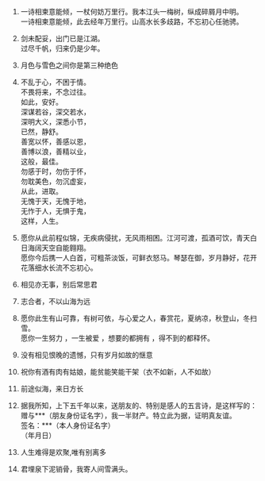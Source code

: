 1. 一诗相柬意能倾，一杖何妨万里行。我本江头一梅树，纵成碎屑月中明。  
   一诗相柬意能倾，此去经年万里行。山高水长多歧路，不忘初心任驰骋。
2. 剑未配妥，出门已是江湖。  
过尽千帆，归来仍是少年。
3. 月色与雪色之间你是第三种绝色
4. 不乱于心，不困于情。  
不畏将来，不念过往。           
如此，安好。   
深谋若谷，深交若水，          
深明大义，深悉小节，          
已然，静舒。          
善宽以怀，善感以恩，          
善博以浪，善精以业，           
这般，最佳。            
勿感于时，勿伤于怀，         
勿耽美色，勿沉虚妄，          
从此，进取。          
无愧于天，无愧于地，          
无怍于人，无惧于鬼，          
这样，人生。

5. 愿你从此前程似锦，无疾病侵扰，无风雨相困。江河可渡，孤酒可饮，青天白日海阔天空自能翱翔。  
愿你今后携一人白首，可粗茶淡饭，可鲜衣怒马。琴瑟在御，岁月静好，花开花落细水长流不忘初心。
6. 相见亦无事，别后常思君
7. 志合者，不以山海为远
8. 愿你此生有山可靠，有树可依，与心爱之人，春赏花，夏纳凉，秋登山，冬扫雪。  
愿你一生努力 ，一生被爱 ，想要的都拥有 ，得不到的都释怀。
9. 没有相见恨晚的遗憾，只有岁月如故的惬意
10. 祝你有酒有肉有姑娘，能贫能笑能干架（衣不如新，人不如故）
11. 前途似海，来日方长
12. 据我所知，上下五千年以来，送朋友的、特别是感人的五言诗，是这样写的：  
 赠与***（朋友身份证名字），我一半财产。特立此为据，证明真友谊。  
签名：***（本人身份证名字）  
（年月日）
13. 人生难得是欢聚,唯有别离多
14. 君埋泉下泥销骨，我寄人间雪满头。
